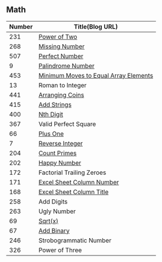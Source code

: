 ## Math    
|Number| Title(Blog URL)|
|------|-------|
231	|	[Power of Two](http://blog.csdn.net/daigualu/article/details/69102931)
268|	[Missing Number](http://blog.csdn.net/daigualu/article/details/69220202)
507	|	[Perfect Number](http://blog.csdn.net/daigualu/article/details/69233798)
9|		[Palindrome Number](http://blog.csdn.net/daigualu/article/details/72717009)
453	|	[Minimum Moves to Equal Array Elements](http://blog.csdn.net/daigualu/article/details/72354061)
13	|Roman to Integer
441	|[Arranging Coins]()
415|	[Add Strings](http://blog.csdn.net/daigualu/article/details/72356377)
400	|[Nth Digit](http://blog.csdn.net/daigualu/article/details/72572244)
367	|Valid Perfect Square
66|	[Plus One](http://blog.csdn.net/daigualu/article/details/71056697)
7|	[Reverse Integer](http://blog.csdn.net/daigualu/article/details/72464418)	
204	|[Count Primes](http://blog.csdn.net/daigualu/article/details/71366483)
202	|[Happy Number](http://blog.csdn.net/daigualu/article/details/71433906)
172	|Factorial Trailing Zeroes	
171	|[Excel Sheet Column Number](http://blog.csdn.net/daigualu/article/details/72717145)	
168	|[Excel Sheet Column Title](http://blog.csdn.net/daigualu/article/details/72638706)	
258	|Add Digits	
263	|Ugly Number	
69|	[Sqrt(x)](http://blog.csdn.net/daigualu/article/details/72578272)	
67	|[Add Binary](http://blog.csdn.net/daigualu/article/details/72638937)	
246	|Strobogrammatic Number 	
326	|Power of Three	